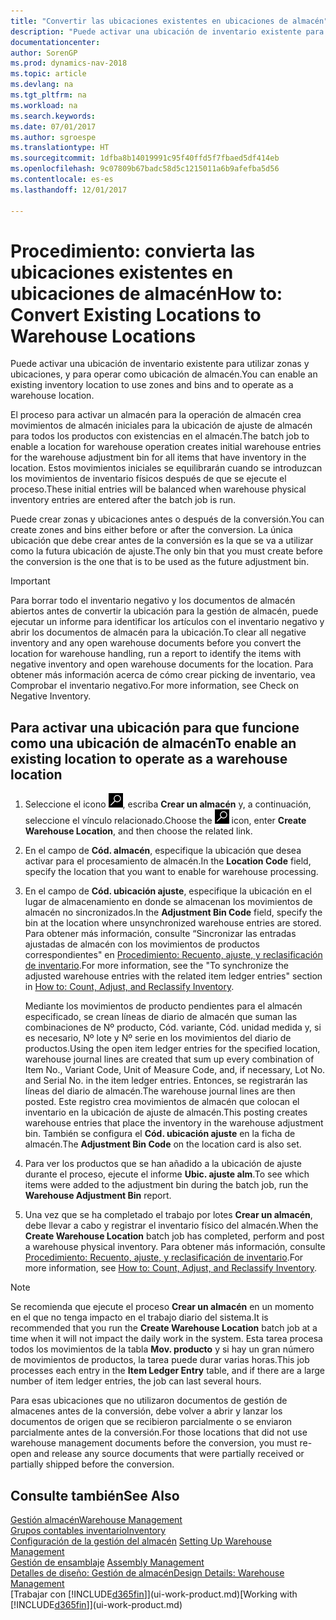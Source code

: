 ```yaml
---
title: "Convertir las ubicaciones existentes en ubicaciones de almacén"
description: "Puede activar una ubicación de inventario existente para utilizar zonas y ubicaciones, y para operar como ubicación de almacén."
documentationcenter: 
author: SorenGP
ms.prod: dynamics-nav-2018
ms.topic: article
ms.devlang: na
ms.tgt_pltfrm: na
ms.workload: na
ms.search.keywords: 
ms.date: 07/01/2017
ms.author: sgroespe
ms.translationtype: HT
ms.sourcegitcommit: 1dfba8b14019991c95f40ffd5f7fbaed5df414eb
ms.openlocfilehash: 9c07809b67badc58d5c1215011a6b9afefba5d56
ms.contentlocale: es-es
ms.lasthandoff: 12/01/2017

---
```

# <a name="how-to-convert-existing-locations-to-warehouse-locations"></a><span data-ttu-id="a6645-103">Procedimiento: convierta las ubicaciones existentes en ubicaciones de almacén</span><span class="sxs-lookup"><span data-stu-id="a6645-103">How to: Convert Existing Locations to Warehouse Locations</span></span>
<span data-ttu-id="a6645-104">Puede activar una ubicación de inventario existente para utilizar zonas y ubicaciones, y para operar como ubicación de almacén.</span><span class="sxs-lookup"><span data-stu-id="a6645-104">You can enable an existing inventory location to use zones and bins and to operate as a warehouse location.</span></span>  

<span data-ttu-id="a6645-105">El proceso para activar un almacén para la operación de almacén crea movimientos de almacén iniciales para la ubicación de ajuste de almacén para todos los productos con existencias en el almacén.</span><span class="sxs-lookup"><span data-stu-id="a6645-105">The batch job to enable a location for warehouse operation creates initial warehouse entries for the warehouse adjustment bin for all items that have inventory in the location.</span></span> <span data-ttu-id="a6645-106">Estos movimientos iniciales se equilibrarán cuando se introduzcan los movimientos de inventario físicos después de que se ejecute el proceso.</span><span class="sxs-lookup"><span data-stu-id="a6645-106">These initial entries will be balanced when warehouse physical inventory entries are entered after the batch job is run.</span></span>  

<span data-ttu-id="a6645-107">Puede crear zonas y ubicaciones antes o después de la conversión.</span><span class="sxs-lookup"><span data-stu-id="a6645-107">You can create zones and bins either before or after the conversion.</span></span> <span data-ttu-id="a6645-108">La única ubicación que debe crear antes de la conversión es la que se va a utilizar como la futura ubicación de ajuste.</span><span class="sxs-lookup"><span data-stu-id="a6645-108">The only bin that you must create before the conversion is the one that is to be used as the future adjustment bin.</span></span>  

> [!IMPORTANT]  
>  <span data-ttu-id="a6645-109">Para borrar todo el inventario negativo y los documentos de almacén abiertos antes de convertir la ubicación para la gestión de almacén, puede ejecutar un informe para identificar los artículos con el inventario negativo y abrir los documentos de almacén para la ubicación.</span><span class="sxs-lookup"><span data-stu-id="a6645-109">To clear all negative inventory and any open warehouse documents before you convert the location for warehouse handling, run a report to identify the items with negative inventory and open warehouse documents for the location.</span></span> <span data-ttu-id="a6645-110">Para obtener más información acerca de cómo crear picking de inventario, vea Comprobar el inventario negativo.</span><span class="sxs-lookup"><span data-stu-id="a6645-110">For more information, see Check on Negative Inventory.</span></span>  

## <a name="to-enable-an-existing-location-to-operate-as-a-warehouse-location"></a><span data-ttu-id="a6645-111">Para activar una ubicación para que funcione como una ubicación de almacén</span><span class="sxs-lookup"><span data-stu-id="a6645-111">To enable an existing location to operate as a warehouse location</span></span>  
1.  <span data-ttu-id="a6645-112">Seleccione el icono ![Buscar página o informe](media/ui-search/search_small.png "icono Buscar página o informe"), escriba **Crear un almacén** y, a continuación, seleccione el vínculo relacionado.</span><span class="sxs-lookup"><span data-stu-id="a6645-112">Choose the ![Search for Page or Report](media/ui-search/search_small.png "Search for Page or Report icon") icon, enter **Create Warehouse Location**, and then choose the related link.</span></span>  
2.  <span data-ttu-id="a6645-113">En el campo de **Cód. almacén**, especifique la ubicación que desea activar para el procesamiento de almacén.</span><span class="sxs-lookup"><span data-stu-id="a6645-113">In the **Location Code** field, specify the location that you want to enable for warehouse processing.</span></span>  
3.  <span data-ttu-id="a6645-114">En el campo de **Cód. ubicación ajuste**, especifique la ubicación en el lugar de almacenamiento en donde se almacenan los movimientos de almacén no sincronizados.</span><span class="sxs-lookup"><span data-stu-id="a6645-114">In the **Adjustment Bin Code** field, specify the bin at the location where unsynchronized warehouse entries are stored.</span></span> <span data-ttu-id="a6645-115">Para obtener más información, consulte “Sincronizar las entradas ajustadas de almacén con los movimientos de productos correspondientes" en [Procedimiento: Recuento, ajuste, y reclasificación de inventario](inventory-how-count-adjust-reclassify.md).</span><span class="sxs-lookup"><span data-stu-id="a6645-115">For more information, see the "To synchronize the adjusted warehouse entries with the related item ledger entries" section in [How to: Count, Adjust, and Reclassify Inventory](inventory-how-count-adjust-reclassify.md).</span></span>  

    <span data-ttu-id="a6645-116">Mediante los movimientos de producto pendientes para el almacén especificado, se crean líneas de diario de almacén que suman las combinaciones de Nº producto, Cód. variante, Cód. unidad medida y, si es necesario, Nº lote y Nº serie en los movimientos del diario de productos.</span><span class="sxs-lookup"><span data-stu-id="a6645-116">Using the open item ledger entries for the specified location, warehouse journal lines are created that sum up every combination of Item No., Variant Code, Unit of Measure Code, and, if necessary, Lot No. and Serial No. in the item ledger entries.</span></span> <span data-ttu-id="a6645-117">Entonces, se registrarán las líneas del diario de almacén.</span><span class="sxs-lookup"><span data-stu-id="a6645-117">The warehouse journal lines are then posted.</span></span> <span data-ttu-id="a6645-118">Este registro crea movimientos de almacén que colocan el inventario en la ubicación de ajuste de almacén.</span><span class="sxs-lookup"><span data-stu-id="a6645-118">This posting creates warehouse entries that place the inventory in the warehouse adjustment bin.</span></span> <span data-ttu-id="a6645-119">También se configura el **Cód. ubicación ajuste** en la ficha de almacén.</span><span class="sxs-lookup"><span data-stu-id="a6645-119">The **Adjustment Bin Code** on the location card is also set.</span></span>  

4.  <span data-ttu-id="a6645-120">Para ver los productos que se han añadido a la ubicación de ajuste durante el proceso, ejecute el informe **Ubic. ajuste alm**.</span><span class="sxs-lookup"><span data-stu-id="a6645-120">To see which items were added to the adjustment bin during the batch job, run the **Warehouse Adjustment Bin** report.</span></span>  
5.  <span data-ttu-id="a6645-121">Una vez que se ha completado el trabajo por lotes **Crear un almacén**, debe llevar a cabo y registrar el inventario físico del almacén.</span><span class="sxs-lookup"><span data-stu-id="a6645-121">When the **Create Warehouse Location** batch job has completed, perform and post a warehouse physical inventory.</span></span> <span data-ttu-id="a6645-122">Para obtener más información, consulte [Procedimiento: Recuento, ajuste, y reclasificación de inventario](inventory-how-count-adjust-reclassify.md).</span><span class="sxs-lookup"><span data-stu-id="a6645-122">For more information, see [How to: Count, Adjust, and Reclassify Inventory](inventory-how-count-adjust-reclassify.md).</span></span>  

> [!NOTE]  
>  <span data-ttu-id="a6645-123">Se recomienda que ejecute el proceso **Crear un almacén** en un momento en el que no tenga impacto en el trabajo diario del sistema.</span><span class="sxs-lookup"><span data-stu-id="a6645-123">It is recommended that you run the **Create Warehouse Location** batch job at a time when it will not impact the daily work in the system.</span></span> <span data-ttu-id="a6645-124">Esta tarea procesa todos los movimientos de la tabla **Mov. producto** y si hay un gran número de movimientos de productos, la tarea puede durar varias horas.</span><span class="sxs-lookup"><span data-stu-id="a6645-124">This job processes each entry in the **Item Ledger Entry** table, and if there are a large number of item ledger entries, the job can last several hours.</span></span>  

 <span data-ttu-id="a6645-125">Para esas ubicaciones que no utilizaron documentos de gestión de almacenes antes de la conversión, debe volver a abrir y lanzar los documentos de origen que se recibieron parcialmente o se enviaron parcialmente antes de la conversión.</span><span class="sxs-lookup"><span data-stu-id="a6645-125">For those locations that did not use warehouse management documents before the conversion, you must re-open and release any source documents that were partially received or partially shipped before the conversion.</span></span>  

## <a name="see-also"></a><span data-ttu-id="a6645-126">Consulte también</span><span class="sxs-lookup"><span data-stu-id="a6645-126">See Also</span></span>  
[<span data-ttu-id="a6645-127">Gestión almacén</span><span class="sxs-lookup"><span data-stu-id="a6645-127">Warehouse Management</span></span>](warehouse-manage-warehouse.md)  
[<span data-ttu-id="a6645-128">Grupos contables inventario</span><span class="sxs-lookup"><span data-stu-id="a6645-128">Inventory</span></span>](inventory-manage-inventory.md)  
<span data-ttu-id="a6645-129">[Configuración de la gestión del almacén](warehouse-setup-warehouse.md)   </span><span class="sxs-lookup"><span data-stu-id="a6645-129">[Setting Up Warehouse Management](warehouse-setup-warehouse.md)   </span></span>  
<span data-ttu-id="a6645-130">[Gestión de ensamblaje](assembly-assemble-items.md)  </span><span class="sxs-lookup"><span data-stu-id="a6645-130">[Assembly Management](assembly-assemble-items.md)  </span></span>  
[<span data-ttu-id="a6645-131">Detalles de diseño: Gestión de almacén</span><span class="sxs-lookup"><span data-stu-id="a6645-131">Design Details: Warehouse Management</span></span>](design-details-warehouse-management.md)  
<span data-ttu-id="a6645-132">[Trabajar con [!INCLUDE[d365fin](includes/d365fin_md.md)]](ui-work-product.md)</span><span class="sxs-lookup"><span data-stu-id="a6645-132">[Working with [!INCLUDE[d365fin](includes/d365fin_md.md)]](ui-work-product.md)</span></span>


